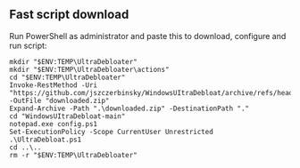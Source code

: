## Fast script download

Run PowerShell as administrator and paste this to download, configure and run script:

```
mkdir "$ENV:TEMP\UltraDebloater"
mkdir "$ENV:TEMP\UltraDebloater\actions"
cd "$ENV:TEMP\UltraDebloater"
Invoke-RestMethod -Uri "https://github.com/jszczerbinsky/WindowsUItraDebloat/archive/refs/heads/main.zip" -OutFile "downloaded.zip"
Expand-Archive -Path ".\downloaded.zip" -DestinationPath "."
cd "WindowsUItraDebloat-main"
notepad.exe config.ps1
Set-ExecutionPolicy -Scope CurrentUser Unrestricted
.\UltraDebloat.ps1
cd ..\..
rm -r "$ENV:TEMP\UltraDebloater"
```
